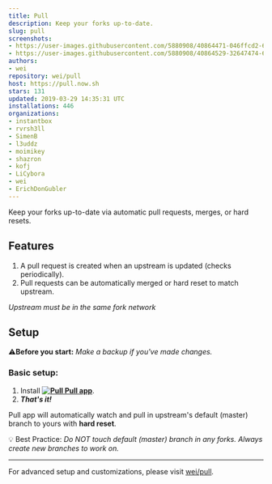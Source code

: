 ```yaml
---
title: Pull
description: Keep your forks up-to-date.
slug: pull
screenshots:
- https://user-images.githubusercontent.com/5880908/40864471-046ffcd2-65c2-11e8-83cb-706e24bde80d.png
- https://user-images.githubusercontent.com/5880908/40864529-32647474-65c2-11e8-9cdd-d325f2d7a6e4.png
authors:
- wei
repository: wei/pull
host: https://pull.now.sh
stars: 131
updated: 2019-03-29 14:35:31 UTC
installations: 446
organizations:
- instantbox
- rvrsh3ll
- SimenB
- l3uddz
- moimikey
- shazron
- kofj
- LiCybora
- wei
- ErichDonGubler
---
```


Keep your forks up-to-date via automatic pull requests, merges, or hard resets.


## Features

 1. A pull request is created when an upstream is updated (checks periodically).
 1. Pull requests can be automatically merged or hard reset to match upstream.

_Upstream must be in the same fork network_


## Setup

:warning:**Before you start:** _Make a backup if you've made changes._


### Basic setup:

 1. Install **[![Pull](https://cdn.rawgit.com/wei/40d98877c6ac5f917d78ccfe72a0f928/raw/0f6ee2e8715412295998e68754027505f30d0f91/pull-18h.svg) Pull app](https://github.com/apps/pull)**.
 1. **_That's it!_**

Pull app will automatically watch and pull in upstream's default (master) branch to yours with **hard reset**.

:bulb: Best Practice: _Do NOT touch default (master) branch in any forks. Always create new branches to work on._


-----
For advanced setup and customizations, please visit [wei/pull](https://github.com/wei/pull#readme).
